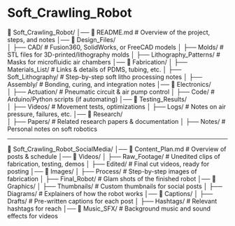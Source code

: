 # Soft_Crawling_Robot

📂 Soft_Crawling_Robot/
│── 📜 README.md          # Overview of the project, steps, and notes
│── 📂 Design_Files/      
│    ├── CAD/             # Fusion360, SolidWorks, or FreeCAD models
│    ├── Molds/           # STL files for 3D-printed/lithography molds
│    ├── Lithography_Patterns/  # Masks for microfluidic air chambers
│── 📂 Fabrication/
│    ├── Materials_List/  # Links & details of PDMS, tubing, etc.
│    ├── Soft_Lithography/  # Step-by-step soft litho processing notes
│    ├── Assembly/        # Bonding, curing, and integration notes
│── 📂 Electronics/       
│    ├── Actuation/       # Pneumatic circuit & air pump control
│    ├── Code/            # Arduino/Python scripts (if automating)
│── 📂 Testing_Results/   
│    ├── Videos/          # Movement tests, optimizations
│    ├── Logs/            # Notes on air pressure, failures, etc.
│── 📂 Research/         
│    ├── Papers/          # Related research papers & documentation
│    ├── Notes/           # Personal notes on soft robotics



--------------------



📂 Soft_Crawling_Robot_SocialMedia/
│── 📜 Content_Plan.md  # Overview of posts & schedule
│── 📂 Videos/
│    ├── Raw_Footage/  # Unedited clips of fabrication, testing, demos
│    ├── Edited/       # Final cut videos, ready for posting
│── 📂 Images/
│    ├── Process/      # Step-by-step images of fabrication
│    ├── Final_Robot/  # Glam shots of the finished robot
│── 📂 Graphics/
│    ├── Thumbnails/   # Custom thumbnails for social posts
│    ├── Diagrams/     # Explainers of how the robot works
│── 📂 Captions/
│    ├── Drafts/       # Pre-written captions for each post
│    ├── Hashtags/     # Relevant hashtags for reach
│── 📂 Music_SFX/      # Background music and sound effects for videos
